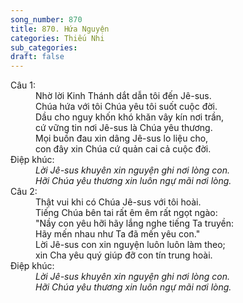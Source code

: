 ```yaml
---
song_number: 870
title: 870. Hứa Nguyện
categories: Thiếu Nhi
sub_categories: 
draft: false
---
```

<dl><dt>Câu 1:</dt><dd data-verse="1">Nhờ lời Kinh Thánh dắt dẫn tôi đến Jê-sus. <br/>Chúa hứa với tôi Chúa yêu tôi suốt cuộc đời. <br/>Dầu cho nguy khốn khó khăn vây kín nơi trần, <br/>cứ vững tin nơi Jê-sus là Chúa yêu thương. <br/>Mọi buồn đau xin dâng Jê-sus lo liệu cho, <br/>con đây xin Chúa cứ quản cai cả cuộc đời. </dd><dt>Điệp khúc:</dt><dd data-chorus="1"><em>Lời Jê-sus khuyên xin nguyện ghi nơi lòng con. <br/>Hỡi Chúa yêu thương xin luôn ngự mãi nơi lòng. </em></dd><dt>Câu 2:</dt><dd data-verse="2">Thật vui khi có Chúa Jê-sus với tôi hoài. <br/>Tiếng Chúa bên tai rất êm êm rất ngọt ngào: <br/>"Nầy con yêu hỡi hãy lắng nghe tiếng Ta truyền: <br/>Hãy mến nhau như Ta đã mến yêu con." <br/>Lời Jê-sus con xin nguyện luôn luôn làm theo; <br/>xin Cha yêu quý giúp đỡ con tín trung hoài. </dd><dt>Điệp khúc:</dt><dd data-chorus="1"><em>Lời Jê-sus khuyên xin nguyện ghi nơi lòng con. <br/>Hỡi Chúa yêu thương xin luôn ngự mãi nơi lòng. </em></dd></dl>